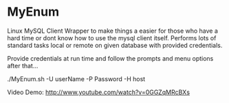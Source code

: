 MyEnum
======

Linux MySQL Client Wrapper to make things a easier for those who have a hard time or dont know how to use the mysql client itself. Performs lots of standard tasks local or remote on given database with provided credentials. 

Provide credentials at run time and follow the prompts and menu options after that...

./MyEnum.sh -U userName -P Password -H host

Video Demo: 
http://www.youtube.com/watch?v=0GGZqMRcBXs